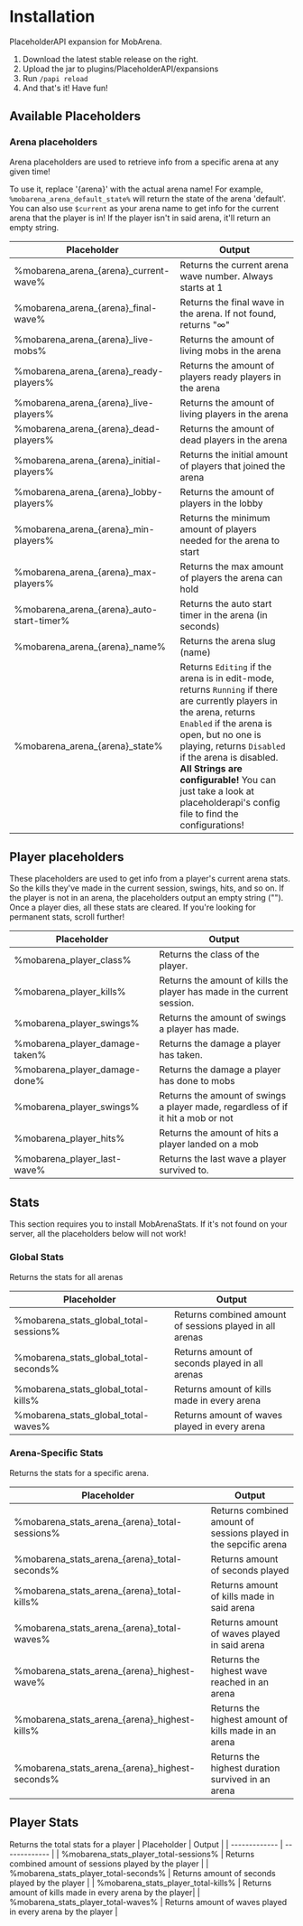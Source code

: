 # Installation
PlaceholderAPI expansion for MobArena.

1. Download the latest stable release on the right.
2. Upload the jar to plugins/PlaceholderAPI/expansions
3. Run `/papi reload`
4. And that's it! Have fun!

## Available Placeholders

### Arena placeholders

Arena placeholders are used to retrieve info from a specific arena at any given time!

To use it, replace '{arena}' with the actual arena name! For example, `%mobarena_arena_default_state%` will return the state of the arena 'default'. You can also use `$current` as your arena name to get info for the current arena that the player is in! If the player isn't in said arena, it'll return an empty string.

| Placeholder  | Output |
|------------- | -------------|
|%mobarena_arena_{arena}\_current-wave%  | Returns the current arena wave number. Always starts at 1|
|%mobarena_arena_{arena}\_final-wave%  | Returns the final wave in the arena. If not found, returns "∞"|
|%mobarena_arena_{arena}\_live-mobs%  | Returns the amount of living mobs in the arena|
|%mobarena_arena_{arena}\_ready-players%  | Returns the amount of players ready players in the arena|
|%mobarena_arena_{arena}\_live-players%  | Returns the amount of living players in the arena|
|%mobarena_arena_{arena}\_dead-players%  | Returns the amount of dead players in the arena|
|%mobarena_arena_{arena}\_initial-players%  | Returns the initial amount of players that joined the arena|
|%mobarena_arena_{arena}\_lobby-players%  | Returns the amount of players in the lobby|
|%mobarena_arena_{arena}\_min-players%  | Returns the minimum amount of players needed for the arena to start|
|%mobarena_arena_{arena}\_max-players%  | Returns the max amount of players the arena can hold|
|%mobarena_arena_{arena}\_auto-start-timer%  | Returns the auto start timer in the arena (in seconds)|
|%mobarena_arena_{arena}\_name%  | Returns the arena slug (name)|
|%mobarena_arena_{arena}\_state%  | Returns `Editing` if the arena is in edit-mode, returns `Running` if there are currently players in the arena, returns `Enabled` if the arena is open, but no one is playing, returns `Disabled` if the arena is disabled. **All Strings are configurable!** You can just take a look at placeholderapi's config file to find the configurations!

## Player placeholders

These placeholders are used to get info from a player's current arena stats. So the kills they've made in the current session, swings, hits, and so on. If the player is not in an arena, the placeholders output an empty string (""). Once a player dies, all these stats are cleared. If you're looking for permanent stats, scroll further!

| Placeholder  | Output|
|------------- | -------------|
|%mobarena_player_class%  | Returns the class of the player.|
|%mobarena_player_kills%  | Returns the amount of kills the player has made in the current session.|
|%mobarena_player_swings%  | Returns the amount of swings a player has made.|
|%mobarena_player_damage-taken%  | Returns the damage a player has taken.|
|%mobarena_player_damage-done%  | Returns the damage a player has done to mobs|
|%mobarena_player_swings%  | Returns the amount of swings a player made, regardless of if it hit a mob or not|
|%mobarena_player_hits%  | Returns the amount of hits a player landed on a mob|
|%mobarena_player_last-wave%  | Returns the last wave a player survived to.|



## Stats 

This section requires you to install MobArenaStats. If it's not found on your server, all the placeholders below will not work! 

### Global Stats
Returns the stats for all arenas

| Placeholder  | Output |
| ------------- | ------------- |
| %mobarena_stats_global_total-sessions%  | Returns combined amount of sessions played in all arenas |
| %mobarena_stats_global_total-seconds%  | Returns amount of seconds played in all arenas |
| %mobarena_stats_global_total-kills%  | Returns amount of kills made in every arena |
| %mobarena_stats_global_total-waves%  | Returns amount of waves played in every arena |

### Arena-Specific Stats
Returns the stats for a specific arena. 

| Placeholder  | Output |
| ------------- | ------------- |
| %mobarena_stats_arena_{arena}\_total-sessions%  | Returns combined amount of sessions played in the sepcific arena|
| %mobarena_stats_arena_{arena}\_total-seconds%  | Returns amount of seconds played |
| %mobarena_stats_arena_{arena}\_total-kills%  | Returns amount of kills made in said arena |
| %mobarena_stats_arena_{arena}\_total-waves%  | Returns amount of waves played in said arena |
| %mobarena_stats_arena_{arena}\_highest-wave%  | Returns the highest wave reached in an arena |
| %mobarena_stats_arena_{arena}\_highest-kills%  | Returns the highest amount of kills made in an arena|
| %mobarena_stats_arena_{arena}\_highest-seconds%  | Returns the highest duration survived in an arena|

## Player Stats
Returns the total stats for a player 
| Placeholder  | Output |
| ------------- | ------------- |
| %mobarena_stats_player_total-sessions%  | Returns combined amount of sessions played by the player |
| %mobarena_stats_player_total-seconds%  | Returns amount of seconds played by the player |
| %mobarena_stats_player_total-kills%  | Returns amount of kills made in every arena by the player|
| %mobarena_stats_player_total-waves%  | Returns amount of waves played in every arena by the player |
